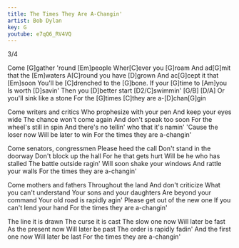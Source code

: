 ```yaml
---
title: The Times They Are A-Changin'
artist: Bob Dylan
key: G
youtube: e7qQ6_RV4VQ
---
```


3/4

Come [G]gather 'round [Em]people
Wher[C]ever you [G]roam
And ad[G]mit that the [Em]waters
A[C]round you have [D]grown
And ac[G]cept it that [Em]soon
You'll be [C]drenched to the [G]bone.
If your [G]time to [Am]you Is worth [D]savin'
Then you [D]better start [D2/C]swimmin'
[G/B] [D/A]
Or you'll sink like a stone
For the [G]times [C]they are a-[D]chan[G]gin

Come writers and critics
Who prophesize with your pen
And keep your eyes wide
The chance won't come again
And don't speak too soon
For the wheel's still in spin
And there's no tellin' who that it's namin'
'Cause the loser now
Will be later to win
For the times they are a-changin'

Come senators, congressmen
Please heed the call
Don't stand in the doorway
Don't block up the hall
For he that gets hurt
Will be he who has stalled
The battle outside ragin'
Will soon shake your windows
And rattle your walls
For the times they are a-changin'

Come mothers and fathers
Throughout the land
And don't criticize
What you can't understand
Your sons and your daughters
Are beyond your command
Your old road is rapidly agin'
Please get out of the new one
If you can't lend your hand
For the times they are a-changin'

The line it is drawn
The curse it is cast
The slow one now
Will later be fast
As the present now
Will later be past
The order is rapidly fadin'
And the first one now
Will later be last
For the times they are a-changin'
